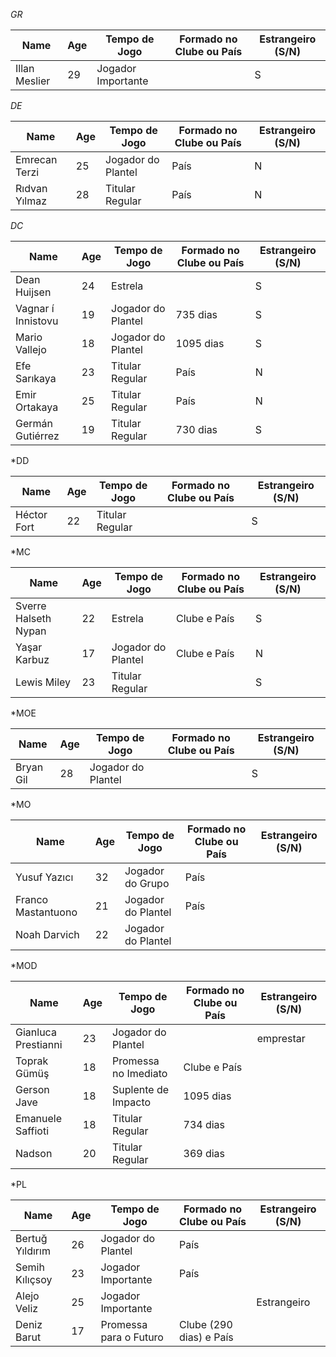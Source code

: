 *GR*

| Name          | Age | Tempo de Jogo      | Formado no Clube ou País | Estrangeiro (S/N) |
| ------------- | --- | ------------------ | ------------------------ | ----------------- |
| Illan Meslier | 29  | Jogador Importante |                          | S                 |

*DE*

| Name          | Age | Tempo de Jogo      | Formado no Clube ou País | Estrangeiro (S/N) |
| ------------- | --- | ------------------ | ------------------------ | ----------------- |
| Emrecan Terzi | 25  | Jogador do Plantel | País                     | N                 |
| Rıdvan Yılmaz | 28  | Titular Regular    | País                     | N                 |

*DC*

| Name               | Age | Tempo de Jogo      | Formado no Clube ou País | Estrangeiro (S/N) |
| ------------------ | --- | ------------------ | ------------------------ | ----------------- |
| Dean Huijsen       | 24  | Estrela            |                          | S                 |
| Vagnar í Innistovu | 19  | Jogador do Plantel | 735 dias                 | S                 |
| Mario Vallejo      | 18  | Jogador do Plantel | 1095 dias                | S                 |
| Efe Sarıkaya       | 23  | Titular Regular    | País                     | N                 |
| Emir Ortakaya      | 25  | Titular Regular    | País                     | N                 |
| Germán Gutiérrez   | 19  | Titular Regular    | 730 dias                 | S                 |

*DD

| Name        | Age | Tempo de Jogo   | Formado no Clube ou País | Estrangeiro (S/N) |
| ----------- | --- | --------------- | ------------------------ | ----------------- |
| Héctor Fort | 22  | Titular Regular |                          | S                 |

*MC

| Name                 | Age | Tempo de Jogo      | Formado no Clube ou País | Estrangeiro (S/N) |
| -------------------- | --- | ------------------ | ------------------------ | ----------------- |
| Sverre Halseth Nypan | 22  | Estrela            | Clube e País             | S                 |
| Yaşar Karbuz         | 17  | Jogador do Plantel | Clube e País             | N                 |
| Lewis Miley          | 23  | Titular Regular    |                          | S                 |

*MOE

| Name      | Age | Tempo de Jogo      | Formado no Clube ou País | Estrangeiro (S/N) |
| --------- | --- | ------------------ | ------------------------ | ----------------- |
| Bryan Gil | 28  | Jogador do Plantel |                          | S                 |

*MO

| Name               | Age | Tempo de Jogo      | Formado no Clube ou País | Estrangeiro (S/N) |
| ------------------ | --- | ------------------ | ------------------------ | ----------------- |
| Yusuf Yazıcı       | 32  | Jogador do Grupo   | País                     |                   |
| Franco Mastantuono | 21  | Jogador do Plantel | País                     |                   |
| Noah Darvich       | 22  | Jogador do Plantel |                          |                   |

*MOD

| Name                | Age | Tempo de Jogo        | Formado no Clube ou País | Estrangeiro (S/N) |
| ------------------- | --- | -------------------- | ------------------------ | ----------------- |
| Gianluca Prestianni | 23  | Jogador do Plantel   |                          | emprestar         |
| Toprak Gümüş        | 18  | Promessa no Imediato | Clube e País             |                   |
| Gerson Jave         | 18  | Suplente de Impacto  | 1095 dias                |                   |
| Emanuele Saffioti   | 18  | Titular Regular      | 734 dias                 |                   |
| Nadson              | 20  | Titular Regular      | 369 dias                 |                   |

*PL

| Name            | Age | Tempo de Jogo          | Formado no Clube ou País | Estrangeiro (S/N) |
| --------------- | --- | ---------------------- | ------------------------ | ----------------- |
| Bertuğ Yıldırım | 26  | Jogador do Plantel     | País                     |                   |
| Semih Kılıçsoy  | 23  | Jogador Importante     | País                     |                   |
| Alejo Veliz     | 25  | Jogador Importante     |                          | Estrangeiro       |
| Deniz Barut     | 17  | Promessa para o Futuro | Clube (290 dias) e País  |                   |
